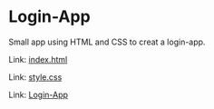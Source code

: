 # Login-App

Small app using HTML and CSS to creat a login-app.

Link: [index.html](https://github.com/rubenSinzig/loginApp/blob/main/index.html)

Link: [style.css](https://github.com/rubenSinzig/loginApp/blob/main/css/style.css)

Link: [Login-App](https://rubensinzig.github.io/loginApp/)

![]()
